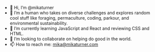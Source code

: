 - 👋 Hi, I’m @mikaturner
- 👀 I’m a human who takes on diverse challenges and explores random cool stuff like foraging, permaculture, coding, parkour, and environmental sustainability.
- 🌱 I’m currently learning JavaScript and React and reviewing CSS and HTML.
- 💞️ I’m looking to collaborate on helping do good in the world.
- 📫 How to reach me: mika@mikaturner.com

<!---
mikaturner/mikaturner is a ✨ special ✨ repository because its `README.md` (this file) appears on your GitHub profile.
You can click the Preview link to take a look at your changes.
--->
